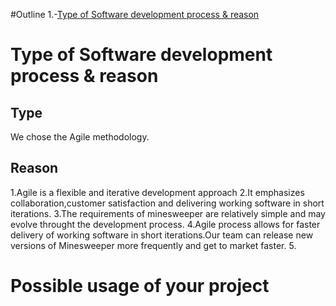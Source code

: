 #Outline
1.-[Type of Software development process & reason](#Type-of-Software-development-process-&-reason)




# Type of Software development process & reason
## Type
We chose the Agile methodology.
## Reason
1.Agile is a flexible and iterative development approach
2.It emphasizes collaboration,customer satisfaction and delivering working software in short iterations.
3.The requirements of minesweeper are relatively simple and may evolve throught the development process. 
4.Agile process allows for faster delivery of working software in short iterations.Our team can release new versions of Minesweeper more frequently and get to market faster.
5.

# Possible usage of your project

